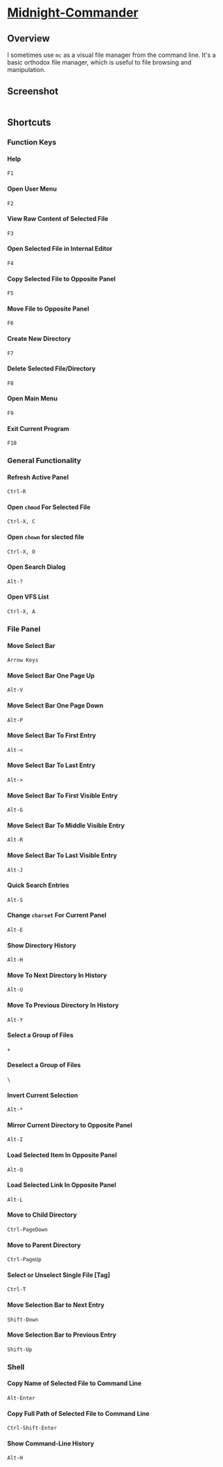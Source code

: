 # [Midnight-Commander](https://midnight-commander.org/)

## Overview
I sometimes use `mc` as a visual file manager from the command line. It's a basic orthodox file manager, which is useful to file browsing and manipulation.

## Screenshot
![]()

## Shortcuts

### Function Keys

#### Help
`F1`

#### Open User Menu
`F2`

#### View Raw Content of Selected File
`F3`

#### Open Selected File in Internal Editor
`F4`

#### Copy Selected File to Opposite Panel
`F5`

#### Move File to Opposite Panel
`F6`

#### Create New Directory
`F7`

#### Delete Selected File/Directory
`F8`

#### Open Main Menu
`F9`

#### Exit Current Program
`F10`

### General Functionality

#### Refresh Active Panel
`Ctrl-R`

#### Open `chmod` For Selected File
`Ctrl-X, C`

#### Open `chown` for slected file
`Ctrl-X, O`

#### Open Search Dialog
`Alt-?`

#### Open VFS List
`Ctrl-X, A`

### File Panel

#### Move Select Bar
`Arrow Keys`

####  Move Select Bar One Page Up
`Alt-V`

####  Move Select Bar One Page Down
`Alt-P`

####  Move Select Bar To First Entry
`Alt-<`

####  Move Select Bar To Last Entry
`Alt->`

####  Move Select Bar To First Visible Entry
`Alt-G`

####  Move Select Bar To Middle Visible Entry
`Alt-R`

####  Move Select Bar To Last Visible Entry
`Alt-J`

####  Quick Search Entries
`Alt-S`

#### Change `charset` For Current Panel
`Alt-E`

#### Show Directory History
`Alt-H`

#### Move To Next Directory In History
`Alt-U`

#### Move To Previous Directory In History
`Alt-Y`

#### Select a Group of Files
`+`

#### Deselect a Group of Files
`\`

#### Invert Current Selection
`Alt-*`

#### Mirror Current Directory to Opposite Panel
`Alt-I`

#### Load Selected Item In Opposite Panel
`Alt-O`

#### Load Selected Link In Opposite Panel
`Alt-L`

#### Move to Child Directory
`Ctrl-PageDown`

#### Move to Parent Directory
`Ctrl-PageUp`

#### Select or Unselect Single File [Tag]
`Ctrl-T`

#### Move Selection Bar to Next Entry
`Shift-Down`

#### Move Selection Bar to Previous Entry
`Shift-Up`

### Shell

#### Copy Name of Selected File to Command Line
`Alt-Enter`

#### Copy Full Path of Selected File to Command Line
`Ctrl-Shift-Enter`

#### Show Command-Line History
`Alt-H`

